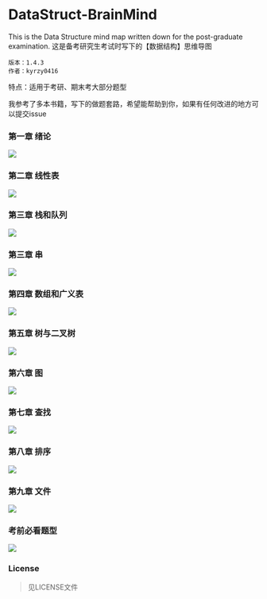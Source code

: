 # DataStruct-BrainMind
This is the Data Structure mind map written down for the post-graduate examination.  这是备考研究生考试时写下的【数据结构】思维导图  

```
版本：1.4.3
作者：kyrzy0416
```

特点：适用于考研、期末考大部分题型

我参考了多本书籍，写下的做题套路，希望能帮助到你，如果有任何改进的地方可以提交issue



### 第一章   绪论

![](.\img\preorder.png)



### 第二章  线性表

![](./img/arraylist.png)



### 第三章  栈和队列

![](./img/stack&queue.png)



### 第三章 串

![](./img/string.png)



### 第四章  数组和广义表

![](./img/array.png)



### 第五章  树与二叉树

![](./img/bitree.png)



### 第六章  图

![](./img/graph.png)



### 第七章 查找

![](./img/search.png)



### 第八章  排序

![](./img/sort.png)



### 第九章  文件

![](./img/file.png)



### 考前必看题型

![](./img/pre-pratical-questions.png)



### License

> 见LICENSE文件

